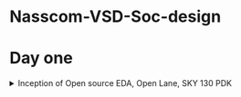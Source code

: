 # Nasscom-VSD-Soc-design

# Day one
<details>
 <summary> Inception of Open source EDA, Open Lane, SKY 130 PDK </summary>
Arduino Uno
![Screenshot 2024-05-13 223726](https://github.com/Narendran040/Nasscom-VSD-Soc-design/assets/157210399/b44b49d0-d6d3-4b93-a380-5ee00caedcc5)

</details>
